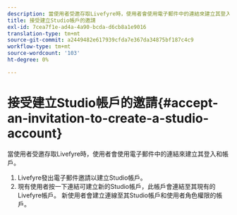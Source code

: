 ```yaml
---
description: 當使用者受邀存取Livefyre時，使用者會使用電子郵件中的連結來建立其登入和帳戶。
title: 接受建立Studio帳戶的邀請
exl-id: 7cea7f1e-ad4a-4a90-bcda-d6cb8a1e9016
translation-type: tm+mt
source-git-commit: a2449482e617939cfda7e367da34875bf187c4c9
workflow-type: tm+mt
source-wordcount: '103'
ht-degree: 0%

---
```


# 接受建立Studio帳戶的邀請{#accept-an-invitation-to-create-a-studio-account}

當使用者受邀存取Livefyre時，使用者會使用電子郵件中的連結來建立其登入和帳戶。

1. Livefyre發出電子郵件邀請以建立Studio帳戶。
1. 現有使用者按一下連結可建立新的Studio帳戶，此帳戶會連結至其現有的Livefyre帳戶。 新使用者會建立連線至其Studio帳戶和使用者角色權限的帳戶。
